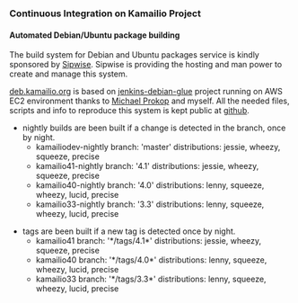 ### Continuous Integration on Kamailio Project

#### Automated Debian/Ubuntu package building

The build system for Debian and Ubuntu packages service is kindly
sponsored by [Sipwise](http://www.sipwise.com). Sipwise is providing the
hosting and man power to create and manage this system.

[deb.kamailio.org](http://deb.kamailio.org) is based on
[jenkins-debian-glue](https://github.com/mika/jenkins-debian-glue)
project running on AWS EC2 environment thanks to [Michael
Prokop](http://michael-prokop.at/) and myself. All the needed files,
scripts and info to reproduce this system is kept public at
[github](https://github.com/sipwise/kamailio-deb-jenkins).

- nightly builds are been built if a change is detected in the branch,
    once by night.
    - kamailiodev-nightly
        branch: 'master'
        distributions: jessie, wheezy, squeeze, precise
    - kamailio41-nightly
        branch: '4.1'
        distributions: jessie, wheezy, squeeze, precise
    - kamailio40-nightly
        branch: '4.0'
        distributions: lenny, squeeze, wheezy, lucid, precise
    - kamailio33-nightly
        branch: '3.3'
        distributions: lenny, squeeze, wheezy, lucid, precise

<!-- -->

- tags are been built if a new tag is detected once by night.
    - kamailio41
        branch: '\*/tags/4.1\*'
        distributions: jessie, wheezy, squeeze, precise
    - kamailio40
        branch: '\*/tags/4.0\*'
        distributions: lenny, squeeze, wheezy, lucid, precise
    - kamailio33
        branch: '\*/tags/3.3\*'
        distributions: lenny, squeeze, wheezy, lucid, precise
